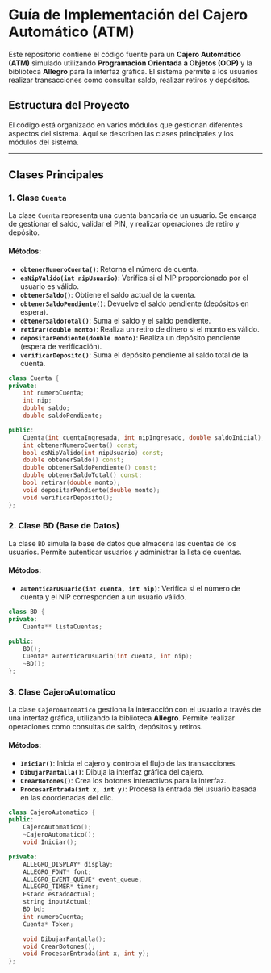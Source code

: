 # Guía de Implementación del Cajero Automático (ATM)

Este repositorio contiene el código fuente para un **Cajero Automático (ATM)** simulado utilizando **Programación Orientada a Objetos (OOP)** y la biblioteca **Allegro** para la interfaz gráfica. El sistema permite a los usuarios realizar transacciones como consultar saldo, realizar retiros y depósitos.

## Estructura del Proyecto

El código está organizado en varios módulos que gestionan diferentes aspectos del sistema. Aquí se describen las clases principales y los módulos del sistema.

---

## Clases Principales

### 1. **Clase `Cuenta`**

La clase `Cuenta` representa una cuenta bancaria de un usuario. Se encarga de gestionar el saldo, validar el PIN, y realizar operaciones de retiro y depósito.

#### Métodos:
- **`obtenerNumeroCuenta()`**: Retorna el número de cuenta.
- **`esNipValido(int nipUsuario)`**: Verifica si el NIP proporcionado por el usuario es válido.
- **`obtenerSaldo()`**: Obtiene el saldo actual de la cuenta.
- **`obtenerSaldoPendiente()`**: Devuelve el saldo pendiente (depósitos en espera).
- **`obtenerSaldoTotal()`**: Suma el saldo y el saldo pendiente.
- **`retirar(double monto)`**: Realiza un retiro de dinero si el monto es válido.
- **`depositarPendiente(double monto)`**: Realiza un depósito pendiente (espera de verificación).
- **`verificarDeposito()`**: Suma el depósito pendiente al saldo total de la cuenta.

```cpp
class Cuenta {
private:
    int numeroCuenta;
    int nip;
    double saldo;
    double saldoPendiente;

public:
    Cuenta(int cuentaIngresada, int nipIngresado, double saldoInicial);
    int obtenerNumeroCuenta() const;
    bool esNipValido(int nipUsuario) const;
    double obtenerSaldo() const;
    double obtenerSaldoPendiente() const;
    double obtenerSaldoTotal() const;
    bool retirar(double monto);
    void depositarPendiente(double monto);
    void verificarDeposito();
};
```

### 2. **Clase BD (Base de Datos)**

La clase `BD` simula la base de datos que almacena las cuentas de los usuarios. Permite autenticar usuarios y administrar la lista de cuentas.

#### Métodos:
- **`autenticarUsuario(int cuenta, int nip)`**: Verifica si el número de cuenta y el NIP corresponden a un usuario válido.

```cpp
class BD {
private:
    Cuenta** listaCuentas;

public:
    BD();
    Cuenta* autenticarUsuario(int cuenta, int nip);
    ~BD();
};

```
### 3. **Clase CajeroAutomatico**

La clase `CajeroAutomatico` gestiona la interacción con el usuario a través de una interfaz gráfica, utilizando la biblioteca **Allegro**. Permite realizar operaciones como consultas de saldo, depósitos y retiros.

#### Métodos:
- **`Iniciar()`**: Inicia el cajero y controla el flujo de las transacciones.
- **`DibujarPantalla()`**: Dibuja la interfaz gráfica del cajero.
- **`CrearBotones()`**: Crea los botones interactivos para la interfaz.
- **`ProcesarEntrada(int x, int y)`**: Procesa la entrada del usuario basada en las coordenadas del clic.

```cpp
class CajeroAutomatico {
public:
    CajeroAutomatico();
    ~CajeroAutomatico();
    void Iniciar();

private:
    ALLEGRO_DISPLAY* display;
    ALLEGRO_FONT* font;
    ALLEGRO_EVENT_QUEUE* event_queue;
    ALLEGRO_TIMER* timer;
    Estado estadoActual;
    string inputActual;
    BD bd;
    int numeroCuenta;
    Cuenta* Token;

    void DibujarPantalla();
    void CrearBotones();
    void ProcesarEntrada(int x, int y);
};
```

